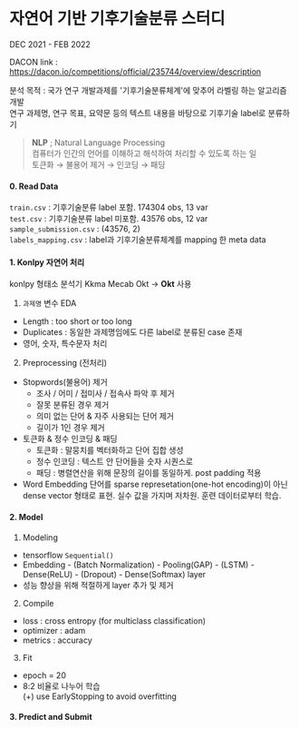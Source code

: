 # 자연어 기반 기후기술분류 스터디 

DEC 2021 - FEB 2022

DACON link : https://dacon.io/competitions/official/235744/overview/description

분석 목적 : 국가 연구 개발과제를 '기후기술분류체계'에 맞추어 라벨링 하는 알고리즘 개발     
연구 과제명, 연구 목표, 요약문 등의 텍스트 내용을 바탕으로 기후기술 label로 분류하기   

> **NLP** ; Natural Language Processing     
> 컴퓨터가 인간의 언어를 이해하고 해석하여 처리할 수 있도록 하는 일    
> 토큰화 → 불용어 제거 → 인코딩 → 패딩    


#### 0. Read Data 
`train.csv` : 기후기술분류 label 포함. 174304 obs, 13 var   
`test.csv` : 기후기술분류 label 미포함. 43576 obs, 12 var    
`sample_submission.csv` : (43576, 2)      
`labels_mapping.csv` : label과 기후기술분류체계를 mapping 한 meta data

#### 1. Konlpy 자연어 처리 
konlpy 형태소 분석기 Kkma Mecab Okt → **Okt** 사용

1) `과제명` 변수 EDA
- Length : too short or too long 
- Duplicates : 동일한 과제명임에도 다른 label로 분류된 case 존재
- 영어, 숫자, 특수문자 처리

2) Preprocessing (전처리)
- Stopwords(불용어) 제거 
  - 조사 / 어미 / 접미사 / 접속사 파악 후 제거
  - 잘못 분류된 경우 제거 
  - 의미 없는 단어 & 자주 사용되는 단어 제거
  - 길이가 1인 경우 제거 
- 토큰화 & 정수 인코딩 & 패딩
  -  토큰화 : 말뭉치를 벡터화하고 단어 집합 생성
  -  정수 인코딩 : 텍스트 안 단어들을 숫자 시퀀스로
  -  패딩 : 병렬연산을 위해 문장의 길이를 동일하게. post padding 적용
- Word Embedding
  단어를 sparse represetation(one-hot encoding)이 아닌 dense vector 형태로 표현. 실수 값을 가지며 저차원. 훈련 데이터로부터 학습.
  
#### 2. Model
1) Modeling    
- tensorflow `Sequential()`       
- Embedding - (Batch Normalization) - Pooling(GAP) - (LSTM) - Dense(ReLU) - (Dropout) - Dense(Softmax) layer      
- 성능 향상을 위해 적절하게 layer 추가 및 제거     

2) Compile
- loss : cross entropy (for multiclass classification) 
- optimizer : adam
- metrics : accuracy

3) Fit
- epoch = 20
- 8:2 비율로 나누어 학습    
(+) use EarlyStopping to avoid overfitting 

#### 3. Predict and Submit 


